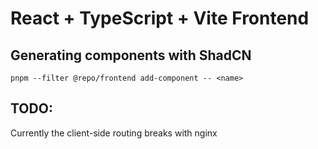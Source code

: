 # React + TypeScript + Vite Frontend

## Generating components with ShadCN

`pnpm --filter @repo/frontend add-component -- <name>`

## TODO:

Currently the client-side routing breaks with nginx
